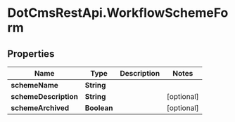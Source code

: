 # DotCmsRestApi.WorkflowSchemeForm

## Properties

Name | Type | Description | Notes
------------ | ------------- | ------------- | -------------
**schemeName** | **String** |  | 
**schemeDescription** | **String** |  | [optional] 
**schemeArchived** | **Boolean** |  | [optional] 


